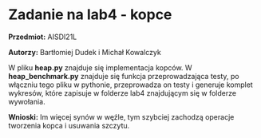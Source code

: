 # Zadanie na lab4 - kopce
**Przedmiot:** AISDI21L

**Autorzy:** Bartłomiej Dudek i Michał Kowalczyk

W pliku **heap.py** znajduje się implementacja kopców. W **heap_benchmark.py** znajduje się funkcja przeprowadzająca testy, po włączniu tego pliku w pythonie, przeprowadza on testy i generuje komplet wykresów, które zapisuje w folderze lab4 znajdującym się w folderze wywołania.

**Wnioski:** Im więcej synów w węźle, tym szybciej zachodzą operacje tworzenia kopca i usuwania szczytu.
